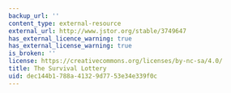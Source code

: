 ```yaml
---
backup_url: ''
content_type: external-resource
external_url: http://www.jstor.org/stable/3749647
has_external_licence_warning: true
has_external_license_warning: true
is_broken: ''
license: https://creativecommons.org/licenses/by-nc-sa/4.0/
title: The Survival Lottery
uid: dec144b1-788a-4132-9d77-53e34e339f0c
---
```

